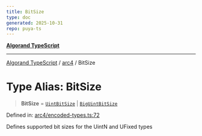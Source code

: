 ```yaml
---
title: BitSize
type: doc
generated: 2025-10-31
repo: puya-ts
---
```

[**Algorand TypeScript**](../../README.md)

***

[Algorand TypeScript](../../modules.md) / [arc4](../README.md) / BitSize

# Type Alias: BitSize

> **BitSize** = [`UintBitSize`](../-internal-/type-aliases/UintBitSize.md) \| [`BigUintBitSize`](../-internal-/type-aliases/BigUintBitSize.md)

Defined in: [arc4/encoded-types.ts:72](https://github.com/algorandfoundation/puya-ts/blob/main/packages/algo-ts/src/arc4/encoded-types.ts#L72)

Defines supported bit sizes for the UintN and UFixed types
